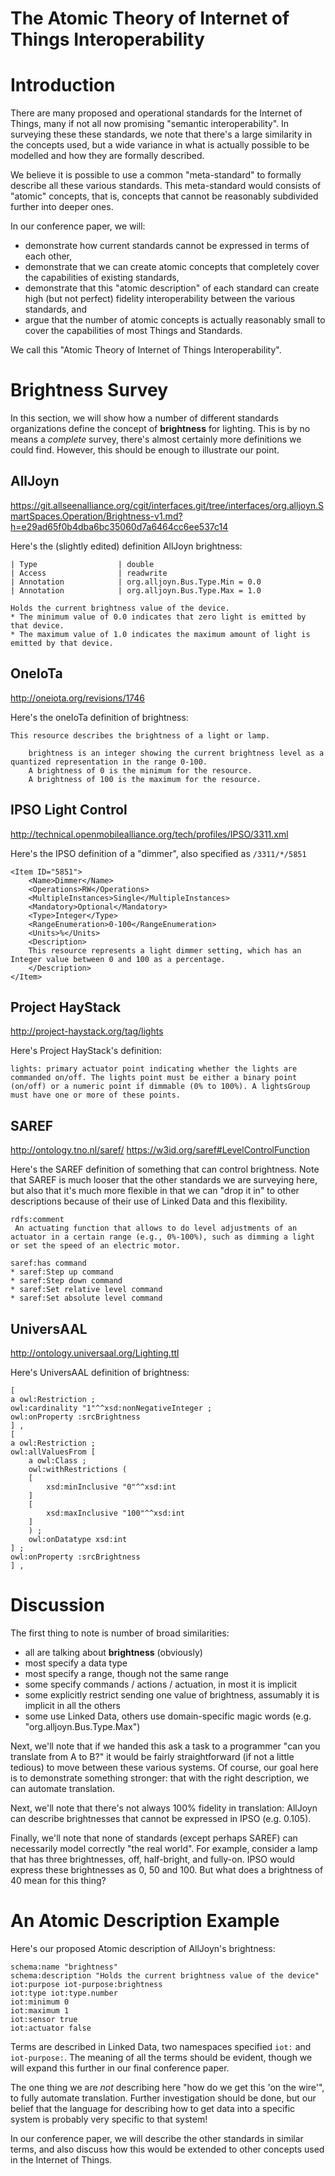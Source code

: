 # The Atomic Theory of Internet of Things Interoperability

# Introduction

There are many proposed and operational standards for the Internet of Things, many if not all now promising "semantic interoperability". 
In surveying these these standards, we note that there's a large similarity in the concepts used, but a wide variance in what is actually possible to be modelled and how they are formally described.

We believe it is possible to use a common "meta-standard" to formally describe all these various standards. 
This meta-standard would consists of "atomic" concepts, that is, concepts that cannot be reasonably subdivided further into deeper ones. 

In our conference paper, we will:

* demonstrate how current standards cannot be expressed in terms of each other, 
* demonstrate that we can create atomic concepts that completely cover the capabilities of existing standards,
* demonstrate that this "atomic description" of each standard can create high (but not perfect) fidelity interoperability between the various standards, and
* argue that the number of atomic concepts is actually reasonably small to cover the capabilities of most Things and Standards.

We call this "Atomic Theory of Internet of Things Interoperability". 

# Brightness Survey

In this section, we will show how a number of different standards organizations define the concept of **brightness** for lighting. This is by no means a _complete_ survey, there's almost certainly more definitions we could find. However, this should be enough to illustrate our point.

## AllJoyn

https://git.allseenalliance.org/cgit/interfaces.git/tree/interfaces/org.alljoyn.SmartSpaces.Operation/Brightness-v1.md?h=e29ad65f0b4dba6bc35060d7a6464cc6ee537c14

Here's the (slightly edited) definition AllJoyn brightness: 

    | Type                  | double  
    | Access                | readwrite                                                             
    | Annotation            | org.alljoyn.Bus.Type.Min = 0.0                                        
    | Annotation            | org.alljoyn.Bus.Type.Max = 1.0    
                                            
    Holds the current brightness value of the device.
    * The minimum value of 0.0 indicates that zero light is emitted by that device.
    * The maximum value of 1.0 indicates the maximum amount of light is emitted by that device.

## OneIoTa

http://oneiota.org/revisions/1746

Here's the oneIoTa definition of brightness:

    This resource describes the brightness of a light or lamp.    
        brightness is an integer showing the current brightness level as a quantized representation in the range 0-100.        A brightness of 0 is the minimum for the resource.
        A brightness of 100 is the maximum for the resource.
        

## IPSO Light Control

http://technical.openmobilealliance.org/tech/profiles/IPSO/3311.xml

Here's the IPSO definition of a "dimmer", also specified as `/3311/*/5851`

    <Item ID="5851">
        <Name>Dimmer</Name>
        <Operations>RW</Operations>
        <MultipleInstances>Single</MultipleInstances>
        <Mandatory>Optional</Mandatory>
        <Type>Integer</Type>
        <RangeEnumeration>0-100</RangeEnumeration>
        <Units>%</Units>
        <Description>
        This resource represents a light dimmer setting, which has an Integer value between 0 and 100 as a percentage.
        </Description>
    </Item>
 
## Project HayStack

http://project-haystack.org/tag/lights

Here's Project HayStack's definition:
    
    lights: primary actuator point indicating whether the lights are commanded on/off. The lights point must be either a binary point (on/off) or a numeric point if dimmable (0% to 100%). A lightsGroup must have one or more of these points.
    
## SAREF

http://ontology.tno.nl/saref/
https://w3id.org/saref#LevelControlFunction

Here's the SAREF definition of something that can control brightness. Note that SAREF is much looser that the other standards we are surveying here, but also that it's much more flexible in that we can "drop it in" to other descriptions because of their use of Linked Data and this flexibility.

	rdfs:comment
	 An actuating function that allows to do level adjustments of an actuator in a certain range (e.g., 0%-100%), such as dimming a light or set the speed of an electric motor.
    
    saref:has command
	* saref:Step up command
	* saref:Step down command
	* saref:Set relative level command
	* saref:Set absolute level command


## UniversAAL

http://ontology.universaal.org/Lighting.ttl

Here's UniversAAL definition of brightness:

    [
    a owl:Restriction ;
    owl:cardinality "1"^^xsd:nonNegativeInteger ;
    owl:onProperty :srcBrightness
    ] ,
    [
    a owl:Restriction ;
    owl:allValuesFrom [
        a owl:Class ;
        owl:withRestrictions (
        [
            xsd:minInclusive "0"^^xsd:int
        ]
        [
            xsd:maxInclusive "100"^^xsd:int
        ]
        ) ;
        owl:onDatatype xsd:int
    ] ;
    owl:onProperty :srcBrightness
    ] ,


# Discussion

The first thing to note is number of broad similarities:

* all are talking about **brightness** (obviously)
* most specify a data type
* most specify a range, though not the same range
* some specify commands / actions / actuation, in most it is implicit
* some explicitly restrict sending one value of brightness, assumably it is implicit in all the others
* some use Linked Data, others use domain-specific magic words (e.g. "org.alljoyn.Bus.Type.Max")

Next, we'll note that if we handed this ask a task to a programmer "can you translate from A to B?" it would be fairly straightforward (if not a little tedious) to move between these various systems. Of course, our goal here is to demonstrate something stronger: that with the right description, we can automate translation.

Next, we'll note that there's not always 100% fidelity in translation: AllJoyn can describe brightnesses that cannot be expressed in IPSO (e.g. 0.105). 

Finally, we'll note that none of standards (except perhaps SAREF) can necessarily model correctly "the real world". For example, consider a lamp that has three brightnesses, off, half-bright, and fully-on. IPSO would express these brightnesses as 0, 50 and 100. But what does a brightness of 40 mean for this thing? 

# An Atomic Description Example 

Here's our proposed Atomic description of AllJoyn's brightness:

	schema:name "brightness"
	schema:description "Holds the current brightness value of the device"
	iot:purpose iot-purpose:brightness
	iot:type iot:type.number
	iot:minimum 0
	iot:maximum 1
	iot:sensor true
	iot:actuator false

Terms are described in Linked Data, two namespaces specified `iot:` and `iot-purpose:`. The meaning of all the terms should be evident, though we will expand this further in our final conference paper.

The one thing we are _not_ describing here "how do we get this 'on the wire'", to fully automate translation. Further investigation should be done, but our belief that the language for describing how to get data into a specific system is probably very specific to that system! 

In our conference paper, we will describe the other standards in similar terms, and also discuss how this would be extended to other concepts used in the Internet of Things.
 




